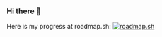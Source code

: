 ### Hi there 👋

<!--
**mathsv/mathsv** is a ✨ _special_ ✨ repository because its `README.md` (this file) appears on your GitHub profile.

Here are some ideas to get you started:

- 🔭 I’m currently working on ...
- 🌱 I’m currently learning ...
- 👯 I’m looking to collaborate on ...
- 🤔 I’m looking for help with ...
- 💬 Ask me about ...
- 📫 How to reach me: ...
- 😄 Pronouns: ...
- ⚡ Fun fact: ...
-->

Here is my progress at roadmap.sh:
[![roadmap.sh](https://api.roadmap.sh/v1-badge/tall/64eb8605b128dce3cb7fef62?variant=dark)](https://roadmap.sh)
